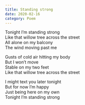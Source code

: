 ```yaml
---
title: Standing strong
date: 2020-02-16
category: Poem
---
```


Tonight I’m standing strong<br />
Like that willow tree across the street<br />
All alone on my balcony<br />
The wind moving past me

Gusts of cold air hitting my body<br />
But I won’t move<br />
Stable on my two feet<br />
Like that willow tree across the street

I might text you later tonight<br />
But for now I’m happy<br />
Just being here on my own<br />
Tonight I’m standing strong
